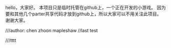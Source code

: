 hello，大家好。
本项目只是临时托管在github上，一个正在开发的小游戏。
因为要和其他几个parter共享代码才放到github上，所以大家可以不用关注此项目。
谢谢大家。

///author: chen zhoon mapleshaw
//last test

///tttt
